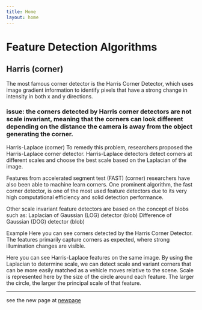 ```yaml
---
title: Home
layout: home
---
```


# Feature Detection Algorithms

## Harris (corner)
The most famous corner detector is the Harris Corner Detector, which uses image gradient information to identify pixels that have a strong change in intensity in both x and y directions.

### issue: the corners detected by Harris corner detectors are not scale invariant, meaning that the corners can look different depending on the distance the camera is away from the object generating the corner. 

Harris-Laplace (corner)
To remedy this problem, researchers proposed the Harris-Laplace corner detector. Harris-Laplace detectors detect corners at different scales and choose the best scale based on the Laplacian of the image.

Features from accelerated segment test (FAST) (corner)
researchers have also been able to machine learn corners. One prominent algorithm, the fast corner detector, is one of the most used feature detectors due to its very high computational efficiency and solid detection performance. 

Other scale invariant feature detectors are based on the concept of blobs such as:
Laplacian of Gaussian (LOG) detector (blob)
Difference of Gaussian (DOG) detector (blob)

Example
Here you can see corners detected by the Harris Corner Detector. The features primarily capture corners as expected, where strong illumination changes are visible. 

Here you can see Harris-Laplace features on the same image. By using the Laplacian to determine scale, we can detect scale and variant corners that can be more easily matched as a vehicle moves relative to the scene. Scale is represented here by the size of the circle around each feature. The larger the circle, the larger the principal scale of that feature.

----
see the new page at [newpage](docs/newpage.md)
